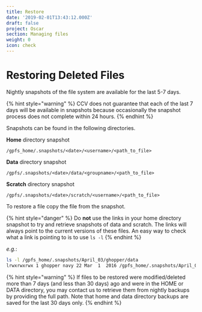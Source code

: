 ```yaml
---
title: Restore
date: '2019-02-01T13:43:12.000Z'
draft: false
project: Oscar
section: Managing files
weight: 0
icon: check
---
```


# Restoring Deleted Files

Nightly snapshots of the file system are available for the last 5-7 days.

{% hint style="warning" %}
CCV does not guarantee that each of the last 7 days will be available in snapshots because occasionally the snapshot process does not complete within 24 hours.
{% endhint %}

Snapshots can be found in the following directories.

**Home** directory snapshot

```text
/gpfs_home/.snapshots/<date>/<username>/<path_to_file>
```

**Data** directory snapshot

```text
/gpfs/.snapshots/<date>/data/<groupname>/<path_to_file>
```

**Scratch** directory snapshot

```text
/gpfs/.snapshots/<date>/scratch/<username>/<path_to_file>
```

To restore a file copy the file from the snapshot.

{% hint style="danger" %}
Do **not** use the links in your home directory snapshot to try and retrieve snapshots of data and scratch. The links will always point to the current versions of these files. An easy way to check what a link is pointing to is to use `ls -l`
{% endhint %}

_e.g._:

```bash
ls -l /gpfs_home/.snapshots/April_03/ghopper/data
lrwxrwxrwx 1 ghopper navy 22 Mar  1  2016 /gpfs_home/.snapshots/April_03/ghopper/scratch -> /gpfs/data/navy
```

{% hint style="warning" %}
If files to be restored were modified/deleted more than 7 days \(and less than 30 days\) ago and were in the HOME or DATA directory, you may contact us to retrieve them from nightly backups by providing the full path. Note that home and data directory backups are saved for the last 30 days only.
{% endhint %}

